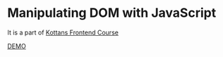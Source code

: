 # Manipulating DOM with JavaScript

It is a part of [Kottans Frontend Course](https://github.com/kottans/frontend)

[DEMO](https://expero1.github.io/dom-js/)
